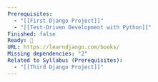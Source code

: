 ```yaml
---
Prerequisites:
  - "[[First Django Project]]"
  - "[[Test-Driven Development with Python]]"
Finished: false
Ready: 🔘
URL: https://learndjango.com/books/
Missing dependencies: "2"
Related to Syllabus (Prerequisites):
  - "[[Third Django Project]]"
---
```

